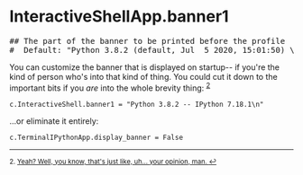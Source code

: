 # InteractiveShellApp.banner1

<pre class="output">
## The part of the banner to be printed before the profile
#  Default: "Python 3.8.2 (default, Jul  5 2020, 15:01:50) \nType 'copyright', 'credits' or 'license' for more information\nIPython 7.18.1 -- An enhanced Interactive Python. Type '?' for help.\n"
</pre>

You can customize the banner that is displayed on startup-- if you're the kind of person who's into that kind of thing. You could cut it down to the important bits if you *are* into the whole brevity thing: <sup><a href="#fn2" id="ref2">2</a></sup>

```
c.InteractiveShell.banner1 = "Python 3.8.2 -- IPython 7.18.1\n"
```
…or eliminate it entirely:
```
c.TerminalIPythonApp.display_banner = False
```

---

<sup id="fn2">2. [Yeah? Well, you know, that's just like, uh… your opinion, man. ](https://www.youtube.com/watch?v=pWdd6_ZxX8c)<a href="#ref2" title="Jump back to footnote 2 in the text.">↩</a></sup>
